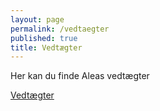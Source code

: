 ```yaml
---
layout: page
permalink: /vedtaegter
published: true
title: Vedtægter
---
```



Her kan du finde Aleas vedtægter

[Vedtægter](/bylaws.pdf "Hent Aleas vedtægter")
